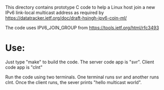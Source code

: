 This directory contains prototype C code to help a Linux host join a new IPv6 link-local multicast
address as required by https://datatracker.ietf.org/doc/draft-hsingh-ipv6-coin-ml/

The code uses IPV6_JOIN_GROUP from https://tools.ietf.org/html/rfc3493

# Use:

Just type "make" to build the code.  The server code app is "svr".  Client code app is "clnt"

Run the code using two terminals.  One terminal runs svr and another runs clnt.
Once the client runs, the sever prints "hello multicast world".
